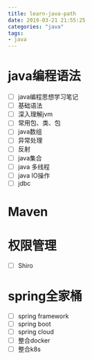 ```yaml
---
title: learn-java-path
date: 2019-03-21 21:55:25
categories: "java"
tags:
- java
---
```

# java编程语法
- [ ] java编程思想学习笔记
- [ ] 基础语法
- [ ] 深入理解jvm
- [ ] 常用包、类、包
- [ ] java数组
- [ ] 异常处理
- [ ] 反射
- [ ] java集合
- [ ] java 多线程
- [ ] java IO操作
- [ ] jdbc

# Maven

# 权限管理
- [ ] Shiro

# spring全家桶
- [ ] spring framework
- [ ] spring boot
- [ ] spring cloud
- [ ] 整合docker
- [ ] 整合k8s